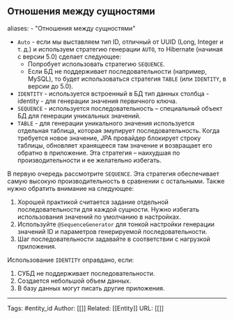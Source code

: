 ## Отношения между сущностями
aliases: 
	- "Отношения между сущностями"

- `Auto` - если мы выставляем тип ID, отличный от UUID (Long, Integer и т. д.) и используем стратегию генерации `AUTO`, то Hibernate (начиная с версии 5.0) сделает следующее:
	- Попробует использовать стратегию `SEQUENCE`.
	- Если БД не поддерживает последовательности (например, MySQL), то будет использоваться стратегия `TABLE` (или `IDENTITY`, в версии до 5.0).
- `IDENTITY` - используется встроенный в БД тип данных столбца -identity - для генерации значения первичного ключа.
- `SEQUENCE` - используется последовательность – специальный объект БД для генерации уникальных значений.
- `TABLE` - для генерации уникального значения используется отдельная таблица, которая эмулирует последовательность. Когда требуется новое значение, JPA провайдер блокирует строку таблицы, обновляет хранящееся там значение и возвращает его обратно в приложение. Эта стратегия – наихудшая по производительности и ее желательно избегать.

В первую очередь рассмотрите `SEQUENCE`. Эта стратегия обеспечивает самую высокую производительность в сравнении с остальными. Также нужно обратить внимание на следующее:
1. Хорошей практикой считается задание отдельной последовательности для каждой сущности. Нужно избегать использования значений по умолчанию в настройках.
2. Используйте `@SequenceGenerator` для тонкой настройки генерации значений ID и параметров генерируемой последовательности.
3. Шаг последовательности задавайте в соответствии с нагрузкой приложения.

Использование `IDENTITY` оправдано, если:
1. СУБД не поддерживает последовательности.
2. Создается небольшой объем данных.
3. В базу данных могут писать другие приложения.

---
Tags: #entity_id
Author: [[]]
Related: [[Entity]]
URL: [[]]